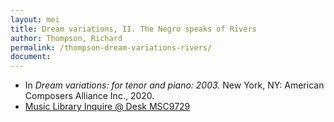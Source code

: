 ```yaml
---
layout: mei
title: Dream variations, II. The Negro speaks of Rivers
author: Thompson, Richard
permalink: /thompson-dream-variations-rivers/
document:
---
```


- In *Dream variations: for tenor and piano: 2003.* New York, NY: American Composers Alliance Inc., 2020.
- <a href="https://tufts.primo.exlibrisgroup.com/permalink/01TUN_INST/1kc9gia/alma991018728135803851" target="_blank">Music Library Inquire @ Desk MSC9729</a>
